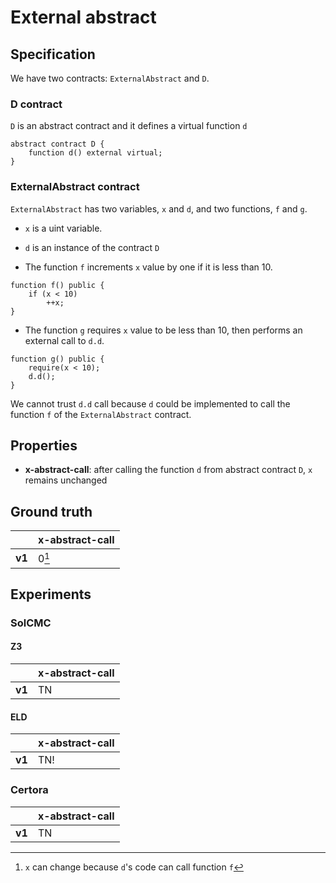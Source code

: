 # External abstract

## Specification
We have two contracts: `ExternalAbstract` and `D`.
### D contract
`D` is an abstract contract and it defines a virtual function `d` 
```
abstract contract D {
	function d() external virtual;
}
```

### ExternalAbstract contract
`ExternalAbstract` has two variables, `x` and `d`, and two functions, `f` and `g`.

- `x` is a uint variable.

- `d` is an instance of the contract `D`

- The function `f` increments `x` value by one if it is less than 10.
```
function f() public {
    if (x < 10)
        ++x;
}
```

- The function `g` requires `x` value to be less than 10, then performs an external call to `d.d`.
```
function g() public {
    require(x < 10);
    d.d();
}
```


We cannot trust `d.d` call because `d` could be implemented to call the function `f` of the `ExternalAbstract` contract.

## Properties
- **x-abstract-call**: after calling the function `d` from abstract contract `D`, `x` remains unchanged

## Ground truth
|        | x-abstract-call |
|--------|-----------------|
| **v1** | 0[^1]           |
 
[^1]: `x` can change because `d`'s code can call function `f`

## Experiments
### SolCMC
#### Z3
|        | x-abstract-call |
|--------|-----------------|
| **v1** | TN              |
 

#### ELD
|        | x-abstract-call |
|--------|-----------------|
| **v1** | TN!             |
 


### Certora
|        | x-abstract-call |
|--------|-----------------|
| **v1** | TN              |
 

